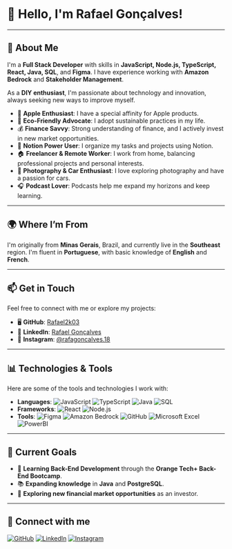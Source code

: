 # 👋 Hello, I'm Rafael Gonçalves!

---

## 🚀 About Me

I'm a **Full Stack Developer** with skills in **JavaScript, Node.js, TypeScript, React, Java, SQL**, and **Figma**. I have experience working with **Amazon Bedrock** and **Stakeholder Management**.

As a **DIY enthusiast**, I'm passionate about technology and innovation, always seeking new ways to improve myself.

- 🍏 **Apple Enthusiast**: I have a special affinity for Apple products.
- 🌱 **Eco-Friendly Advocate**: I adopt sustainable practices in my life.
- 💰 **Finance Savvy**: Strong understanding of finance, and I actively invest in new market opportunities.
- 📓 **Notion Power User**: I organize my tasks and projects using Notion.
- 🏠 **Freelancer & Remote Worker**: I work from home, balancing professional projects and personal interests.
- 📸 **Photography & Car Enthusiast**: I love exploring photography and have a passion for cars.
- 🎧 **Podcast Lover**: Podcasts help me expand my horizons and keep learning.

---

## 🌍 Where I’m From

I'm originally from **Minas Gerais**, Brazil, and currently live in the **Southeast** region. I'm fluent in **Portuguese**, with basic knowledge of **English** and **French**.

---

## 📫 Get in Touch

Feel free to connect with me or explore my projects:

- 🖥️ **GitHub**: [Rafael2k03](https://github.com/Rafael2k03)
- 💼 **LinkedIn**: [Rafael Gonçalves](https://www.linkedin.com/in/jedoblen)
- 📸 **Instagram**: [@rafagoncalves.18](https://www.instagram.com/rafagoncalves.18/)

---

## 📊 Technologies & Tools

Here are some of the tools and technologies I work with:

- **Languages**: ![JavaScript](https://img.shields.io/badge/-JavaScript-F7DF1E?style=flat-square&logo=javascript&logoColor=black) ![TypeScript](https://img.shields.io/badge/-TypeScript-007ACC?style=flat-square&logo=typescript&logoColor=white) ![Java](https://img.shields.io/badge/-Java-007396?style=flat-square&logo=java&logoColor=white) ![SQL](https://img.shields.io/badge/-SQL-003B57?style=flat-square&logo=sqlite&logoColor=white)
- **Frameworks**: ![React](https://img.shields.io/badge/-React-61DAFB?style=flat-square&logo=react&logoColor=black) ![Node.js](https://img.shields.io/badge/-Node.js-339933?style=flat-square&logo=node.js&logoColor=white)
- **Tools**: ![Figma](https://img.shields.io/badge/-Figma-F24E1E?style=flat-square&logo=figma&logoColor=white) ![Amazon Bedrock](https://img.shields.io/badge/-Amazon%20Bedrock-FF9900?style=flat-square&logo=amazonaws&logoColor=white) ![GitHub](https://img.shields.io/badge/-GitHub-181717?style=flat-square&logo=github) ![Microsoft Excel](https://img.shields.io/badge/-Excel-217346?style=flat-square&logo=microsoft-excel&logoColor=white) ![PowerBI](https://img.shields.io/badge/-PowerBI-F2C811?style=flat-square&logo=power-bi&logoColor=black)

---

## 🎯 Current Goals

- 🌱 **Learning Back-End Development** through the **Orange Tech+ Back-End Bootcamp**.
- 📚 **Expanding knowledge** in **Java** and **PostgreSQL**.
- 🚀 **Exploring new financial market opportunities** as an investor.

---

## 🔗 Connect with me

[![GitHub](https://img.shields.io/badge/GitHub-181717?style=for-the-badge&logo=github&logoColor=white)](https://github.com/Rafael2k03)
[![LinkedIn](https://img.shields.io/badge/LinkedIn-0A66C2?style=for-the-badge&logo=linkedin&logoColor=white)](https://www.linkedin.com/in/jedoblen)
[![Instagram](https://img.shields.io/badge/Instagram-E4405F?style=for-the-badge&logo=instagram&logoColor=white)](https://www.instagram.com/rafagoncalves.18/)

<!---
Rafael2k03/Rafael2k03 is a ✨ special ✨ repository because its `README.md` (this file) appears on your GitHub profile.
You can click the Preview link to take a look at your changes.
--->
